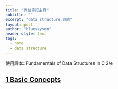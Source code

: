 ```yaml
---
title: "資結筆記主頁"
subtitle: ""
excerpt: "data structure 資結"
layout: post
author: "blueskyson"
header-style: text
tags:
  - note
  - data structure
---
```


使用課本: Fundamentals of Data Structures in C 2/e

## [1 Basic Concepts](/2021/07/06/data-structure-ch-1)